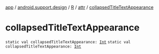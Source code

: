 [app](../../../index.md) / [android.support.design](../../index.md) / [R](../index.md) / [attr](index.md) / [collapsedTitleTextAppearance](.)

# collapsedTitleTextAppearance

`static val collapsedTitleTextAppearance: `[`Int`](https://kotlinlang.org/api/latest/jvm/stdlib/kotlin/-int/index.html)
`static val collapsedTitleTextAppearance: `[`Int`](https://kotlinlang.org/api/latest/jvm/stdlib/kotlin/-int/index.html)